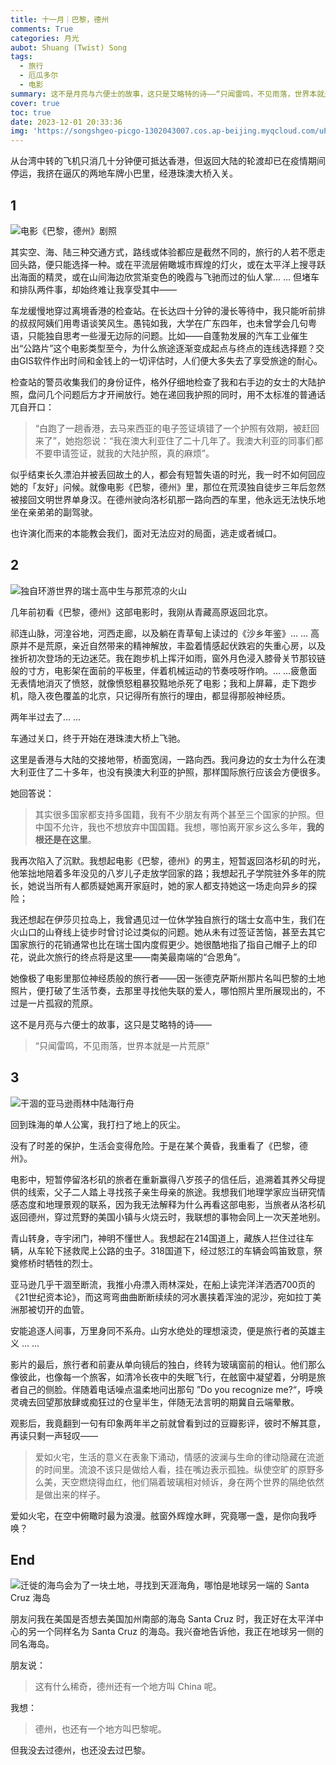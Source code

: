```yaml
---
title: 十一月｜巴黎，德州
comments: True
categories: 月光
aubot: Shuang (Twist) Song
tags:
  - 旅行
  - 厄瓜多尔
  - 电影
summary: 这不是月亮与六便士的故事，这只是艾略特的诗——“只闻雷鸣，不见雨落，世界本就是一片荒原”
cover: true
toc: true
date: 2023-12-01 20:33:36
img: 'https://songshgeo-picgo-1302043007.cos.ap-beijing.myqcloud.com/uPic/03A294FC-49C8-45CC-A6FC-E6762B100364.jpeg'
---
```


从台湾中转的飞机只消几十分钟便可抵达香港，但返回大陆的轮渡却已在疫情期间停运，我挤在逼仄的两地车牌小巴里，经港珠澳大桥入关。

## 1

![电影《巴黎，德州》剧照](https://songshgeo-picgo-1302043007.cos.ap-beijing.myqcloud.com/uPic/x06VRp.png)

其实空、海、陆三种交通方式，路线或体验都应是截然不同的，旅行的人若不愿走回头路，便只能选择一种。或在平流层俯瞰城市辉煌的灯火，或在太平洋上搜寻跃出海面的精灵，或在山间海边欣赏渐变色的晚霞与飞驰而过的仙人掌... ... 但堵车和排队两件事，却始终难让我享受其中——

车龙缓慢地穿过离境香港的检查站。在长达四十分钟的漫长等待中，我只能听前排的叔叔阿姨们用粤语谈笑风生。愚钝如我，大学在广东四年，也未曾学会几句粤语，只能独自思考一些漫无边际的问题。比如——自蓬勃发展的汽车工业催生出“公路片”这个电影类型至今，为什么旅途逐渐变成起点与终点的连线选择题？交由GIS软件作出时间和金钱上的一切评估时，人们便大多失去了享受旅途的耐心。

检查站的警员收集我们的身份证件，格外仔细地检查了我和右手边的女士的大陆护照，盘问几个问题后方才开闸放行。她在递回我护照的同时，用不太标准的普通话兀自开口：

> “白跑了一趟香港，去马来西亚的电子签证填错了一个护照有效期，被赶回来了”，她抱怨说：“我在澳大利亚住了二十几年了。我澳大利亚的同事们都不要申请签证，就我的大陆护照，真的麻烦”。

似乎结束长久漂泊并被丢回故土的人，都会有短暂失语的时光，我一时不如何回应她的「友好」问候。就像电影《巴黎，德州》里，那位在荒漠独自徒步三年后忽然被接回文明世界单身汉。在德州驶向洛杉矶那一路向西的车里，他永远无法快乐地坐在亲弟弟的副驾驶。

也许演化而来的本能教会我们，面对无法应对的局面，逃走或者缄口。

## 2

![独自环游世界的瑞士高中生与那荒凉的火山](https://songshgeo-picgo-1302043007.cos.ap-beijing.myqcloud.com/uPic/03A294FC-49C8-45CC-A6FC-E6762B100364.jpeg)

几年前初看《巴黎，德州》这部电影时，我刚从青藏高原返回北京。

祁连山脉，河湟谷地，河西走廊，以及躺在青草甸上读过的《沙乡年鉴》... ... 高原并不是荒原，亲近自然带来的精神解放，丰盈着情感起伏跌宕的失重心房，以及挫折初次登场的无边迷茫。我在跑步机上挥汗如雨，窗外月色浸入膝骨关节那铰链般的寸方，电影架在面前的平板里，伴着机械运动的节奏吱呀作响。... ...疲惫面无表情地消灭了愤怒，就像愤怒粗暴狡黠地杀死了电影；我和上屏幕，走下跑步机，隐入夜色覆盖的北京，只记得所有旅行的理由，都显得那般神经质。

两年半过去了... ...

车通过关口，终于开始在港珠澳大桥上飞驰。

这里是香港与大陆的交接地带，桥面宽阔，一路向西。我问身边的女士为什么在澳大利亚住了二十多年，也没有换澳大利亚的护照，那样国际旅行应该会方便很多。

她回答说：

> 其实很多国家都支持多国籍，我有不少朋友有两个甚至三个国家的护照。但中国不允许，我也不想放弃中国国籍。我想，哪怕离开家乡这么多年，**我的根还是在这里**。

我再次陷入了沉默。我想起电影《巴黎，德州》的男主，短暂返回洛杉矶的时光，他笨拙地陪着多年没见的八岁儿子走放学回家的路；我想起孔子学院驻外多年的院长，她说当所有人都质疑她离开家庭时，她的家人都支持她这一场走向异乡的探险；

我还想起在伊莎贝拉岛上，我曾遇见过一位休学独自旅行的瑞士女高中生，我们在火山口的山脊线上徒步时曾讨论过类似的问题。她从未有过签证苦恼，甚至去其它国家旅行的花销通常也比在瑞士国内度假更少。她很酷地指了指自己帽子上的印花，说此次旅行的终点将是这里——南美最南端的“合恩角”。

她像极了电影里那位神经质般的旅行者——因一张德克萨斯州那片名叫巴黎的土地照片，便打破了生活节奏，去那里寻找他失联的爱人，哪怕照片里所展现出的，不过是一片孤寂的荒原。

这不是月亮与六便士的故事，这只是艾略特的诗——

> “只闻雷鸣，不见雨落，世界本就是一片荒原”

## 3

![干涸的亚马逊雨林中陆海行舟](https://songshgeo-picgo-1302043007.cos.ap-beijing.myqcloud.com/uPic/D6A1FBFE-C576-4D97-AC7B-92960224BF20_1_105_c.jpeg)

回到珠海的单人公寓，我打扫了地上的灰尘。

没有了时差的保护，生活会变得危险。于是在某个黄昏，我重看了《巴黎，德州》。

电影中，短暂停留洛杉矶的旅者在重新赢得八岁孩子的信任后，追溯着其养父母提供的线索，父子二人踏上寻找孩子亲生母亲的旅途。我想我们地理学家应当研究情感态度和地理景观的联系，因为我无法解释为什么再看这部电影，当旅者从洛杉矶返回德州，穿过荒野的美国小镇与火烧云时，我联想的事物会同上一次天差地别。

青山转身，寺宇闭门，神明不懂世人。我想起在214国道上，藏族人拦住过往车辆，从车轮下拯救爬上公路的虫子。318国道下，经过怒江的车辆会鸣笛致意，祭奠修桥时牺牲的烈士。

亚马逊几乎干涸至断流，我推小舟漂入雨林深处，在船上读完洋洋洒洒700页的《21世纪资本论》，而这弯弯曲曲断断续续的河水裹挟着浑浊的泥沙，宛如拉丁美洲那被切开的血管。

安能追逐人间事，万里身同不系舟。山穷水绝处的理想滚烫，便是旅行者的英雄主义 ... ...

影片的最后，旅行者和前妻从单向镜后的独白，终转为玻璃窗前的相认。他们那么像彼此，也像每一个旅客，如清冷长夜中的失眠飞行，在舷窗中凝望着，分明是旅者自己的侧脸。伴随着电话噪点温柔地问出那句 ”Do you recognize me?“，呼唤灵魂去回望那放肆或痴狂过的仓皇半生，伴随无法言明的期冀自云端晕散。

观影后，我竟翻到一句有印象两年半之前就曾看到过的豆瓣影评，彼时不解其意，再读只剩一声轻叹——

> 爱如火宅，生活的意义在表象下涌动，情感的波澜与生命的律动隐藏在流逝的时间里。流浪不该只是做给人看，挂在嘴边表示孤独。纵使空旷的原野多么美，天空燃烧得血红，他们隔着玻璃相对倾诉，身在两个世界的隔绝依然是做出来的样子。

爱如火宅，在空中俯瞰时最为浪漫。舷窗外辉煌水畔，究竟哪一盏，是你向我呼唤？

## End

![迁徙的海鸟会为了一块土地，寻找到天涯海角，哪怕是地球另一端的 Santa Cruz 海岛](https://songshgeo-picgo-1302043007.cos.ap-beijing.myqcloud.com/uPic/672309AE-FEE3-4C46-AFE2-FA5E0A1A8B9A.jpeg)

朋友问我在美国是否想去美国加州南部的海岛 Santa Cruz 时，我正好在太平洋中心的另一个同样名为 Santa Cruz 的海岛。我兴奋地告诉他，我正在地球另一侧的同名海岛。

朋友说：
> 这有什么稀奇，德州还有一个地方叫 China 呢。

我想：
> 德州，也还有一个地方叫巴黎呢。

但我没去过德州，也还没去过巴黎。
